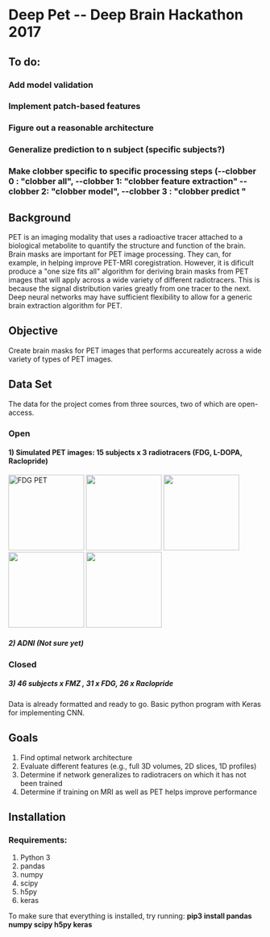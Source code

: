 # Deep Pet -- Deep Brain Hackathon 2017

## To do:
### Add model validation
### Implement patch-based features
### Figure out a reasonable architecture
### Generalize prediction to n subject (specific subjects?)
### Make clobber specific to specific processing steps (--clobber 0 : "clobber all", --clobber 1: "clobber feature extraction" --clobber 2: "clobber model", --clobber 3 : "clobber predict "


## Background
PET is an imaging modality that uses a radioactive tracer attached to a biological metabolite to quantify the structure and function of the brain. Brain masks are important for PET image processing. They can, for example, in helping improve PET-MRI coregistration. However, it is dificult produce a "one size fits all" algorithm for deriving brain masks from PET images that will apply across a wide variety of different radiotracers. This is because the signal distribution varies greatly from one tracer to the next. Deep neural networks may have sufficient flexibility to allow for a generic brain extraction algorithm for PET.

## Objective
Create brain masks for PET images that performs accureately across a wide variety of types of PET images.

## Data Set
The data for the project comes from three sources, two of which are open-access.

### Open
#### 1) Simulated PET images: 15 subjects x 3 radiotracers (FDG, L-DOPA, Raclopride)

<img src="https://github.com/tfunck/pet_brainmask_convnet/blob/master/readme/fdg.png" alt="FDG PET" width=150 > <img src="https://github.com/tfunck/pet_brainmask_convnet/blob/master/readme/fdopa.png" width=150 > <img src="https://github.com/tfunck/pet_brainmask_convnet/blob/master/readme/raclopride.png" width=150> <img src="https://github.com/tfunck/pet_brainmask_convnet/blob/master/readme/t1.png" width=150 > <img src="https://github.com/tfunck/pet_brainmask_convnet/blob/master/readme/brainmask.png" width=150>

##### 2) ADNI (Not sure yet)
### Closed
##### 3) 46 subjects x FMZ , 31 x FDG, 26 x Raclopride

Data is already formatted and ready to go. Basic python program with Keras for implementing CNN.


## Goals

1) Find optimal network architecture
2) Evaluate different features (e.g., full 3D volumes, 2D slices, 1D profiles)
3) Determine if network generalizes to radiotracers on which it has not been trained
4) Determine if training on MRI as well as PET helps improve performance


## Installation
### Requirements:
1) Python 3
2) pandas
3) numpy 
4) scipy
5) h5py
6) keras

To make sure that everything is installed, try running:
__pip3 install pandas numpy scipy h5py keras__




